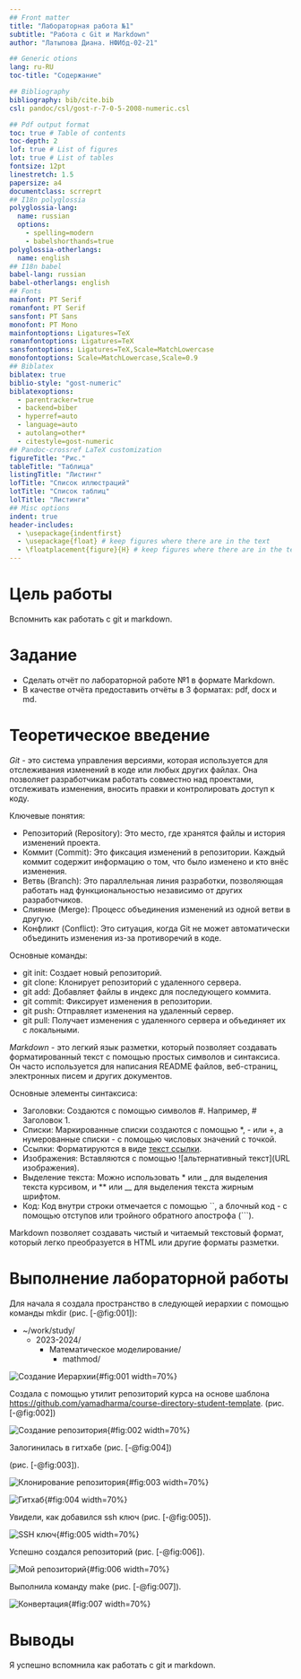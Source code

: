 ```yaml
---
## Front matter
title: "Лабораторная работа №1"
subtitle: "Работа с Git и Markdown"
author: "Латыпова Диана. НФИбд-02-21"

## Generic otions
lang: ru-RU
toc-title: "Содержание"

## Bibliography
bibliography: bib/cite.bib
csl: pandoc/csl/gost-r-7-0-5-2008-numeric.csl

## Pdf output format
toc: true # Table of contents
toc-depth: 2
lof: true # List of figures
lot: true # List of tables
fontsize: 12pt
linestretch: 1.5
papersize: a4
documentclass: scrreprt
## I18n polyglossia
polyglossia-lang:
  name: russian
  options:
	- spelling=modern
	- babelshorthands=true
polyglossia-otherlangs:
  name: english
## I18n babel
babel-lang: russian
babel-otherlangs: english
## Fonts
mainfont: PT Serif
romanfont: PT Serif
sansfont: PT Sans
monofont: PT Mono
mainfontoptions: Ligatures=TeX
romanfontoptions: Ligatures=TeX
sansfontoptions: Ligatures=TeX,Scale=MatchLowercase
monofontoptions: Scale=MatchLowercase,Scale=0.9
## Biblatex
biblatex: true
biblio-style: "gost-numeric"
biblatexoptions:
  - parentracker=true
  - backend=biber
  - hyperref=auto
  - language=auto
  - autolang=other*
  - citestyle=gost-numeric
## Pandoc-crossref LaTeX customization
figureTitle: "Рис."
tableTitle: "Таблица"
listingTitle: "Листинг"
lofTitle: "Список иллюстраций"
lotTitle: "Список таблиц"
lolTitle: "Листинги"
## Misc options
indent: true
header-includes:
  - \usepackage{indentfirst}
  - \usepackage{float} # keep figures where there are in the text
  - \floatplacement{figure}{H} # keep figures where there are in the text
---
```


# Цель работы

Вспомнить как работать с git и markdown.

# Задание

- Сделать отчёт по лабораторной работе №1 в формате Markdown.
- В качестве отчёта предоставить отчёты в 3 форматах: pdf, docx и md.

# Теоретическое введение

_Git_ - это система управления версиями, которая используется для отслеживания изменений в коде или любых других файлах. Она позволяет разработчикам работать совместно над проектами, отслеживать изменения, вносить правки и контролировать доступ к коду.

Ключевые понятия:

- Репозиторий (Repository): Это место, где хранятся файлы и история изменений проекта.
- Коммит (Commit): Это фиксация изменений в репозитории. Каждый коммит содержит информацию о том, что было изменено и кто внёс изменения.
- Ветвь (Branch): Это параллельная линия разработки, позволяющая работать над функциональностью независимо от других разработчиков.
- Слияние (Merge): Процесс объединения изменений из одной ветви в другую.
- Конфликт (Conflict): Это ситуация, когда Git не может автоматически объединить изменения из-за противоречий в коде.

Основные команды:

- git init: Создает новый репозиторий.
- git clone: Клонирует репозиторий с удаленного сервера.
- git add: Добавляет файлы в индекс для последующего коммита.
- git commit: Фиксирует изменения в репозитории.
- git push: Отправляет изменения на удаленный сервер.
- git pull: Получает изменения с удаленного сервера и объединяет их с локальными.

_Markdown_ - это легкий язык разметки, который позволяет создавать форматированный текст с помощью простых символов и синтаксиса. Он часто используется для написания README файлов, веб-страниц, электронных писем и других документов.

Основные элементы синтаксиса:

- Заголовки: Создаются с помощью символов #. Например, # Заголовок 1.
- Списки: Маркированные списки создаются с помощью *, - или +, а нумерованные списки - с помощью числовых значений с точкой.
- Ссылки: Форматируются в виде [текст ссылки](URL).
- Изображения: Вставляются с помощью ![альтернативный текст](URL изображения).
- Выделение текста: Можно использовать * или _ для выделения текста курсивом, и ** или __ для выделения текста жирным шрифтом.
- Код: Код внутри строки отмечается с помощью ``, а блочный код - с помощью отступов или тройного обратного апострофа (```).

Markdown позволяет создавать чистый и читаемый текстовый формат, который легко преобразуется в HTML или другие форматы разметки.

# Выполнение лабораторной работы

Для начала я создала пространство в следующей иерархии с помощью команды mkdir  (рис. [-@fig:001]):

- ~/work/study/
  - 2023-2024/
    - Математическое моделирование/
        - mathmod/

![Создание Иерархии](image/11.png){#fig:001 width=70%}

Создала с помощью утилит репозиторий курса на основе шаблона https://github.com/yamadharma/course-directory-student-template.
(рис. [-@fig:002])

![Создание репозитория](image/12.png.png.png){#fig:002 width=70%}

Залогинилась в гитхабе (рис. [-@fig:004])

(рис. [-@fig:003]).

![Клонирование репозитория](image/13.png){#fig:003 width=70%}

![Гитхаб](image/14.png){#fig:004 width=70%}

Увидели, как добавился ssh ключ
(рис. [-@fig:005]).

![SSH ключ](image/15.png){#fig:005 width=70%}

Успешно создался репозиторий
(рис. [-@fig:006]).

![Мой репозиторий](image/16.png){#fig:006 width=70%}

Выполнила команду make
(рис. [-@fig:007]).

![Конвертация](image/17.png){#fig:007 width=70%}


# Выводы

Я успешно вспомнила как работать с git и markdown.

